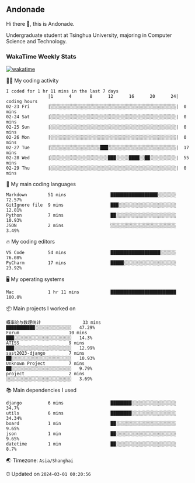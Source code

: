 ## Andonade

Hi there 👋, this is Andonade.

Undergraduate student at Tsinghua University, majoring in Computer Science and Technology.

### WakaTime Weekly Stats

[![wakatime](https://wakatime.com/badge/user/018bd8cc-ca3d-4a3e-a11d-74879d0e0c99.svg)](https://wakatime.com/@018bd8cc-ca3d-4a3e-a11d-74879d0e0c99)

🧑‍💻 My coding activity 

```text
I coded for 1 hr 11 mins in the last 7 days
          		|1      4       8      12      16      20      24|	coding hours
02-23 Fri		|░░░░░░░░░░░░░░░░░░░░░░░░░░░░░░░░░░░░░░░░░░░░░░░░|	0 mins
02-24 Sat		|░░░░░░░░░░░░░░░░░░░░░░░░░░░░░░░░░░░░░░░░░░░░░░░░|	0 mins
02-25 Sun		|░░░░░░░░░░░░░░░░░░░░░░░░░░░░░░░░░░░░░░░░░░░░░░░░|	0 mins
02-26 Mon		|░░░░░░░░░░░░░░░░░░░░░░░░░░░░░░░░░░░░░░░░░░░░░░░░|	0 mins
02-27 Tue		|░░░░░░░░░░░░░░░░░░░███░░░░░░░░░░░░░░░░░░░░░░░░░░|	17 mins
02-28 Wed		|░░░░░░░░░░░░░░░░░░░░░░███░░░░░████░░██░░░░░░░░░░|	55 mins
02-29 Thu		|░░░░░░░░░░░░░░░░░░░░░░░░░░░░░░░░░░░░░░░░░░░░░░░░|	0 mins
```

🌱 My main coding languages 

```text
Markdown       	51 mins             	██████████████████░░░░░░░	72.57%
GitIgnore file 	9 mins              	███░░░░░░░░░░░░░░░░░░░░░░	12.81%
Python         	7 mins              	██░░░░░░░░░░░░░░░░░░░░░░░	10.93%
JSON           	2 mins              	░░░░░░░░░░░░░░░░░░░░░░░░░	3.49%
```

🔥 My coding editors 

```text
VS Code        	54 mins             	███████████████████░░░░░░	76.08%
PyCharm        	17 mins             	█████░░░░░░░░░░░░░░░░░░░░	23.92%
```

🖥️ My operating systems 

```text
Mac            	1 hr 11 mins        	█████████████████████████	100.0%
```

📦 Main projects I worked on 

```text
概率论与数理统计            	33 mins             	███████████░░░░░░░░░░░░░░	47.29%
Forum               	10 mins             	███░░░░░░░░░░░░░░░░░░░░░░	14.3%
ATISS               	9 mins              	███░░░░░░░░░░░░░░░░░░░░░░	12.99%
sast2023-django     	7 mins              	██░░░░░░░░░░░░░░░░░░░░░░░	10.93%
Unknown Project     	7 mins              	██░░░░░░░░░░░░░░░░░░░░░░░	9.79%
project             	2 mins              	░░░░░░░░░░░░░░░░░░░░░░░░░	3.69%
```

📚 Main dependencies I used 

```text
django         	6 mins              	████████░░░░░░░░░░░░░░░░░	34.7%
utils          	6 mins              	████████░░░░░░░░░░░░░░░░░	34.34%
board          	1 min               	██░░░░░░░░░░░░░░░░░░░░░░░	9.65%
json           	1 min               	██░░░░░░░░░░░░░░░░░░░░░░░	9.65%
datetime       	1 min               	██░░░░░░░░░░░░░░░░░░░░░░░	8.7%
```

🌏 Timezone: `Asia/Shanghai`

⏰ Updated on `2024-03-01 00:20:56`